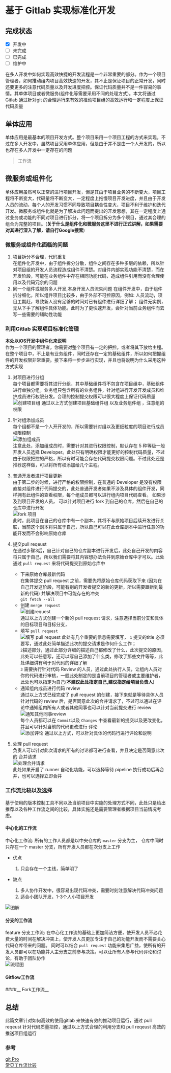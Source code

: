 # 基于 Gitlab 实现标准化开发  

## 完成状态  

- [x] 开发中
- [ ] 未完成
- [ ] 已完成
- [ ] 维护中

在多人开发中如何实现高效快捷的开发流程是一个非常重要的部分。作为一个项目管理者，如何推动组内项目高效快速的开发，其不止是保证项目的正常开发，同时还要更多的注意代码质量以及开发进度把控。保证代码质量并不是一件容易的事情。其单体项目或者微服务(组件化等需要采用不同的处理方式)。本文将通过Gitlab 通过针对git 的合理运行来有效的推动项目组的高效运行和一定程度上保证代码质量    

## 单体应用  
单体应用是最基本的项目开发方式。整个项目采用一个项目工程的方式来实现，不过在多人开发中，虽然项目采用单体应用，但是由于并不是由一个人开发的，所以也存在多人开发中一定存在的问题   


> 工作流

## 微服务或组件化  
单体应用虽然可以正常的进行项目开发，但是其由于项目业务的不断变大，项目工程将不断变大，代码量将不断变大，一定程度上拖慢项目开发进度，并且由于开发人员的流动，每个人的开发习惯不同导致项目耦合性变大，项目不利于维护和迭代开发。微服务或组件化就是为了解决此问题而提出的开发思想，其在一定程度上通过业务或功能的不同对项目进行拆分，将一个项目拆分为多个项目，通过其合理的组合为完整的项目。(__关于什么是组件化和微服务这里不进行正式讲解，如果需要对其进行深入了解，请自行Google搜索__)   
### 微服务或组件化面临的问题  
1. 项目拆分不合理，代码重复    
    在组件化开发中，由于组件拆分分散，组件之间存在多种多层的依赖，所以针对项目组的开发人员流程造成组件不清楚。对组件内部实现功能不清楚，而在开发阶段，可能在业务组件中存在相同功能代码，造成组件引用而没有合理使用以及代码冗余的问题  
2. 同一个组件或服务多人开发,本身开发人员流失问题 
    在组件开发中，由于组件拆分细化，所以组件项目比较多，由于外部不可控原因，例如: 人员流动，项目工期赶，导致新人没有足够的时间对已有组件进行详细了解； 组件无实例，无从下手了解组件具体功能。此时为了更快速开发，会针对当前业务组件而去写一些需要的辅助性功能   



### 利用Gitlab 实现项目标准化管理  
__本处以iOS开发中组件化来说明__   
作为一个项目的管理者，你需要对整个项目有一定的把控。或者将其下放给主程。在整个项目中，不止是有业务组件，同时还存在一定的基础组件，所以如何把握组件的开发权限非常重要。接下来将一步步进行实现，并且也将说明为什么采用这种方式实现   

1. 对项目进行分组  
    每个项目都需要将其进行分组，其中基础组件将不包含在项目组中，基础组件进行单独分组。业务组只包含所有的业务组件，针对组进行开发开发成员和维护成员进行权限分发。合理的控制提交权限可以很大程度上保证代码质量  
    ![创建项目组](http://ozjlhf9e0.bkt.clouddn.com/20181105154140369150208.png)
    通过以上方式创建项目基础组件组 以及业务组件组 ，注意组的权限  
2. 针对组添加成员  
    每个组都不是一个人开开发的，所以需要针对组以及更细粒度的项目进行成员权限控制   
    ![添加组成员](http://ozjlhf9e0.bkt.clouddn.com/20181105154140392181776.png)  
    注意此处，添加组成员时，需要针对其进行权限控制，默认存在 5 种等级一般开发人员选择 Developer。此处只有明确权限才能更好的控制代码质量，不过由于权限把控的严格，所以有时可能会存在代码提交权限问题。不过此处还是推荐这样做，可以将所有权添加给几个主程。   
3. 普通开发者进行项目更新  
    由于第二步的时候，进行严格的权限控制，在普通的 Developer 是没有权限直接对组件进行代码提交的，此处普通开发者如果不涉及具体的组件开发，同样拥有此组件的查看权限，每个组成员都可以进行组内项目代码查看。 如果涉及到项目开发的人员， 可以针对项目进行 fork 到自己的仓库，然后在自己的仓库中进行开发    
    ![fork 项目](http://ozjlhf9e0.bkt.clouddn.com/20181105154140441827772.png)   
    此时，此项目在自己的仓库中有一个副本，其将不与原始项目后续开发进行关联，当前这个副本将只属于自己，所以自己可以在此仓库副本中进行任意的功能开发而不会影响原始仓库   
4. 提交pull reqeust  
    在通过步骤3后，自己针对自己的仓库副本进行开发后，此处自己开发的内容将只属于自己，所以我们需要将其内容想办法合并到原始仓库中才可以。此处通过 `pull request` 来将代码提交到原始仓库中   
    * 下来原始仓库最新代码  
        在集体提交 pull request 之前，需要先将原始仓库代码获取下来 (因为在自己开发这阶段，可能有别的开发者提交的新的更新，所以需要跟新到最新的代码) 并解决项目中可能存在的冲突  
        `git fetch --all`  
    * 创建 `merge request`  
        ![创建request](http://ozjlhf9e0.bkt.clouddn.com/20181105154140519320328.png)   
        通过以上方式创建一个新的 pull request 请求，注意选择当前分支和具体的目标项目和目标分支， 
    * 填写 `pull request`  
        ![填写 pull request](http://ozjlhf9e0.bkt.clouddn.com/20181105154140540693719.png)
        此处有几个重要的信息需要填写，
        `1` 提交的title 必须要写，通过此处简单描述此次的提交请求是作何什么工作；       
        `2`描述部分，通过此部分详细的描述自己都修改了什么，此次提交的原因，此处可以任意写，还可以写自己添加了什么类，修改了那些文件等等，此处详细讲有利于对代码的详细了解      
        `3` 需要执行针对代码 Review 的人员，通过此处执行人员，让组内人员对你的代码进行审核，一般此处制定的是当前项目的管理者或主要维护者，此处也可以指定为自己(__不建议此处指定自己,建议指定给项目负责人__)       
    * 通知组内成员进行代码 review  
        通过以上方式已经完成了 pull  request 的创建，接下来就是等待具体人员针对代码的 review 后，是否同意此次的合并请求了，不过可以通过在评论中通知组内所有人或者其他同事也可以针对当前提交进行 review  
        ![通知其他同事review ](http://ozjlhf9e0.bkt.clouddn.com/20181105154140605853222.png)   
        每个人员都可以在 `Commit`以及 `Changes` 中查看最新的提交以及更改变化，并且可以针对当前的代码更改进行 评论   
        ![添加评论](http://ozjlhf9e0.bkt.clouddn.com/2018110515414062252728.png)
        通过以上方式，可以针对具体的代码行进行评论和说明

5. 处理 pull request  
    负责人可以针对此次请求的所有的讨论都可进行查看，并且决定是否同意此次的 合并请求     
    ![处理合并请求](http://ozjlhf9e0.bkt.clouddn.com/20181105154140783193589.png)      
    此处如果开启了 runner 自动化功能，可以选择等待 pipeline 执行成功后再合并，也可以选择立即合并   





### 工作流比较以及选择  
基于使用的版本控制工具不同以及当前项目中实施的处理方式不同，此处只是给出推荐以及各种工作流之间的比较，具体实施还是需要管理者根据项目当前情况考虑。   

#### __中心化的工作流__  
中心化工作流: 所有的工作人员都是以中央仓库的 `master` 分支为主， 仓库中同时只存在一个 master 分支，所有开发人员都在次分支上工作  
* 优点   
    1. 只会存在一个主线，简单明了  

* 缺点  
    1. 多人协作开发中，很容易出现代码冲突，需要时刻注意解决代码冲突问题  
    2. 适合小团队开发，1-3个人小项目开发   

![图解](http://ozjlhf9e0.bkt.clouddn.com/20181108154166513162800.png)
#### __分支的工作流__   
feature 分支工作流: 在中心化工作流的基础上更加简洁方便，使开发人员不必花费大量的时间在解决冲突上，使开发人员更加专注于自己的功能开发而不需要关心代码仓库带来的问题。 同时可以结合 `pull request` 功能来集思广益，使所有的开发人员都可以在功能并入主分支之前参与决策。可以让所有人参与代码评论和讨论，有助于团队协作        
![流程图](http://ozjlhf9e0.bkt.clouddn.com/20181108154166660558898.png)

#### __Gitflow工作流__  
####__ Fork工作流__





## 总结  
此篇文章针对如何高效的使用gitlab 来快速有效的推动项目运行，通过 pull reqeust 针对代码质量把控，通过以上方式合理的利用分支和 pull reqeust 高效的推送项目组运行      





### 参考  
[git Pro](https://progit.bootcss.com/)     
[常见工作流比较]()     